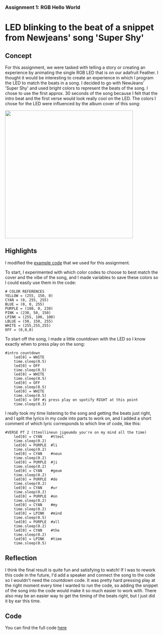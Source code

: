 ### Assignment 1: RGB Hello World
# LED blinking to the beat of a snippet from Newjeans' song 'Super Shy'

## Concept
For this assignment, we were tasked with telling a story or creating an experience by animating the single RGB LED that is on our adafruit Feather. I thought it would be interesting to create an experience in which I program the LED to match the beats in a song. I decided to go with NewJeans' 'Super Shy' and used bright colors to represent the beats of the song. I chose to use the first approx. 30 seconds of the song because I felt that the intro beat and the first verse would look really cool on the LED. The colors I chose for the LED were influenced by the album cover of this song:

<img src= "https://i.scdn.co/image/ab67616d0000b2730744690248ef3ba7b776ea7b" width = "420">


## Highlights
I modified the [example code](https://learn.adafruit.com/adafruit-feather-m4-express-atsamd51/circuitpython-internal-rgb-led)
 that we used for this assignment.
 
To start, I experimented with which color codes to choose to best match the cover and the vibe of the song, and I made variables to save these colors so I could easily use them in the code:
```
# COLOR REFERENCES
YELLOW = (255, 150, 0)
CYAN = (0, 255, 255)
BLUE = (0, 0, 255)
PURPLE = (180, 0, 230)
PINK = (230, 50, 150)
LPINK = (255, 100, 100)
LBLUE = (50, 150, 255)
WHITE = (255,255,255)
OFF = (0,0,0)
```

To start off the song, I made a little countdown with the LED so I know exactly when to press play on the song:
```
#intro countdown
    led[0] = WHITE
    time.sleep(0.5)
    led[0] = OFF
    time.sleep(0.5)
    led[0] = WHITE
    time.sleep(0.5)
    led[0] = OFF
    time.sleep(0.5)
    led[0] = WHITE
    time.sleep(0.5)
    led[0] = OFF #i press play on spotify RIGHT at this point
    time.sleep(0.3)
```
I really took my time listening to the song and getting the beats just right, and I split the lyrics in my code into parts to work on, and I added a short comment of which lyric corresponds to which line of code, like this:

```
#VERSE PT 2 (tteollineun jigeumdo you're on my mind all the time)
    led[0] = CYAN    #tteol
    time.sleep(0.2)
    led[0] = PURPLE  #li
    time.sleep(0.2)
    led[0] = CYAN    #neun
    time.sleep(0.2)
    led[0] = PURPLE  #ji
    time.sleep(0.2)
    led[0] = CYAN    #geum
    time.sleep(0.2)
    led[0] = PURPLE  #do
    time.sleep(0.2)
    led[0] = CYAN    #ur
    time.sleep(0.2)
    led[0] = PURPLE  #on
    time.sleep(0.2)
    led[0] = CYAN    #my
    time.sleep(0.2)
    led[0] = LPINK   #mind
    time.sleep(0.5)
    led[0] = PURPLE  #all
    time.sleep(0.2)
    led[0] = CYAN    #the
    time.sleep(0.2)
    led[0] = LPINK   #time
    time.sleep(0.5)
```

## Reflection
I think the final result is quite fun and satisfying to watch! If I was to rework this code in the future, I'd add a speaker and connect the song to the code so I wouldn't need the countdown code. It was pretty hard pressing play at the right moment every time I wanted to run the code, so adding the snippet of the song into the code would make it so much easier to work with. There also may be an easier way to get the timing of the beats right, but I just did it by ear this time.


## Code
You can find the full code [here](https://github.com/oomie/desertmediaart/edit/main/exercise1/code.py)
